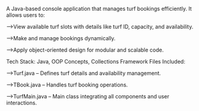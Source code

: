 A Java-based console application that manages turf bookings efficiently.
It allows users to:

-->View available turf slots with details like turf ID, capacity, and availability.

-->Make and manage bookings dynamically.

-->Apply object-oriented design for modular and scalable code.

Tech Stack: Java, OOP Concepts, Collections Framework
Files Included:

-->Turf.java – Defines turf details and availability management.

-->TBook.java – Handles turf booking operations.

-->TurfMain.java – Main class integrating all components and user interactions.
